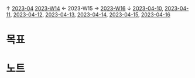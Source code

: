 
↑ [2023-04](2023-04.md)
[2023-W14](2023-W14.md) ← 2023-W15 → [2023-W16](2023-W16.md)
↓ [2023-04-10](2023-04-10.md), [2023-04-11](2023-04-11.md), [2023-04-12](2023-04-12.md), [2023-04-13](2023-04-13.md), [2023-04-14](2023-04-14.md), [2023-04-15](2023-04-15.md), [2023-04-16](2023-04-16.md)

# 목표



# 노트




